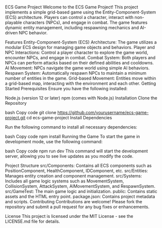 ECS Game Project
Welcome to the ECS Game Project! This project implements a simple grid-based game using the Entity-Component-System (ECS) architecture. Players can control a character, interact with non-playable characters (NPCs), and engage in combat. The game features dynamic entity management, including respawning mechanics and AI-driven NPC behavior.

Features
Entity-Component-System (ECS) Architecture: The game utilizes a modular ECS design for managing game objects and behaviors.
Player and NPC Interactions: Control a player character to explore the game world, encounter NPCs, and engage in combat.
Combat System: Both players and NPCs can perform attacks based on their defined abilities and cooldowns.
AI Movement: NPCs navigate the game world using simple AI behaviors.
Respawn System: Automatically respawn NPCs to maintain a minimum number of entities in the game.
Grid-based Movement: Entities move within a grid-based map, interacting with the environment and each other.
Getting Started
Prerequisites
Ensure you have the following installed:

Node.js (version 12 or later)
npm (comes with Node.js)
Installation
Clone the Repository

bash
Copy code
git clone https://github.com/yourusername/ecs-game-project.git
cd ecs-game-project
Install Dependencies

Run the following command to install all necessary dependencies:

bash
Copy code
npm install
Running the Game
To start the game in development mode, use the following command:

bash
Copy code
npm run dev
This command will start the development server, allowing you to see live updates as you modify the code.

Project Structure
src/Components: Contains all ECS components such as PositionComponent, HealthComponent, IDComponent, etc.
src/Entities: Manages entity creation and component management.
src/Systems: Includes all game logic systems such as MovementSystem, CollisionSystem, AttackSystem, AIMovementSystem, and RespawnSystem.
src/GameTest: The main game logic and initialization.
public: Contains static assets and the HTML entry point.
package.json: Contains project metadata and scripts.
Contributing
Contributions are welcome! Please fork the repository and submit a pull request for any bug fixes or enhancements.

License
This project is licensed under the MIT License - see the LICENSE.md file for details.
